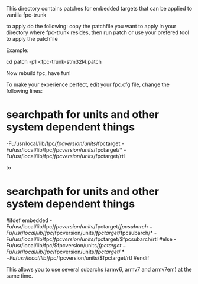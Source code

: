 This directory contains patches for embedded targets that can be applied to vanilla fpc-trunk

to apply do the following:
copy the patchfile you want to apply in your directory where fpc-trunk resides, then run patch or use your prefered tool to apply the patchfile

Example:

cd <you-fpc-trunk-directory>
patch -p1 <fpc-trunk-stm32l4.patch

Now rebuild fpc, have fun!

To make your experience perfect, edit your fpc.cfg file, change the following lines:

# searchpath for units and other system dependent things
-Fu/usr/local/lib/fpc/$fpcversion/units/$fpctarget
-Fu/usr/local/lib/fpc/$fpcversion/units/$fpctarget/*
-Fu/usr/local/lib/fpc/$fpcversion/units/$fpctarget/rtl

to

# searchpath for units and other system dependent things
#ifdef embedded
-Fu/usr/local/lib/fpc/$fpcversion/units/$fpctarget/$fpcsubarch
-Fu/usr/local/lib/fpc/$fpcversion/units/$fpctarget/$fpcsubarch/*
-Fu/usr/local/lib/fpc/$fpcversion/units/$fpctarget/$fpcsubarch/rtl
#else
-Fu/usr/local/lib/fpc/$fpcversion/units/$fpctarget
-Fu/usr/local/lib/fpc/$fpcversion/units/$fpctarget/*
-Fu/usr/local/lib/fpc/$fpcversion/units/$fpctarget/rtl
#endif

This allows you to use several subarchs (armv6, armv7 and armv7em) at the same time.


